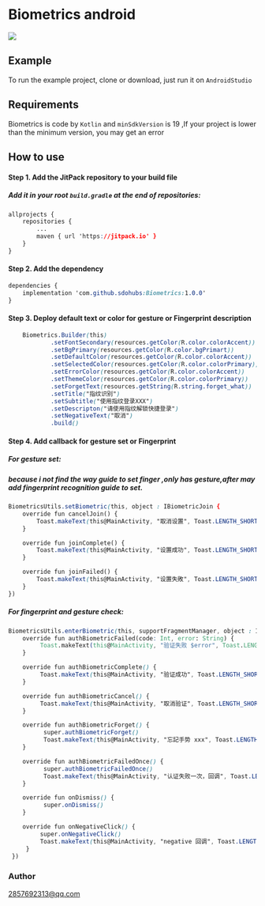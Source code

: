 # Biometrics android
 [![](https://jitpack.io/v/sdohubs/Biometrics.svg)](https://jitpack.io/#sdohubs/Biometrics)
## Example
To run the example project, clone or download, just run it on `AndroidStudio`
## Requirements
Biometrics is code by `Kotlin` and `minSdkVersion` is 19 ,If your project is lower than the minimum version, you may get an error
## How to use
#### Step 1. Add the JitPack repository to your build file
##### Add it in your root `build.gradle` at the end of repositories:

```css
allprojects {
	repositories {
		...
		maven { url 'https://jitpack.io' }
	}
}
```

#### **Step 2.** Add the dependency

```css
dependencies {
	implementation 'com.github.sdohubs:Biometrics:1.0.0'
}
```

#### Step 3. Deploy default text or color for gesture or Fingerprint description

```css
	Biometrics.Builder(this)
            .setFontSecondary(resources.getColor(R.color.colorAccent))
            .setBgPrimary(resources.getColor(R.color.bgPrimart))
            .setDefaultColor(resources.getColor(R.color.colorAccent))
            .setSelectedColor(resources.getColor(R.color.colorPrimary))
            .setErrorColor(resources.getColor(R.color.colorAccent))
            .setThemeColor(resources.getColor(R.color.colorPrimary))
            .setForgetText(resources.getString(R.string.forget_what))
            .setTitle("指纹识别")
            .setSubtitle("使用指纹登录XXX")
            .setDescripton("请使用指纹解锁快捷登录")
            .setNegativeText("取消")
            .build()
```

#### Step 4. Add callback for gesture set or Fingerprint

##### For gesture set:

##### because i not find the way guide to set finger ,only has gesture,after may add fingerprint recognition  guide  to set.

```css
BiometricsUtils.setBiometric(this, object : IBiometricJoin {
    override fun cancelJoin() {
        Toast.makeText(this@MainActivity, "取消设置", Toast.LENGTH_SHORT).show()
    }

    override fun joinComplete() {
        Toast.makeText(this@MainActivity, "设置成功", Toast.LENGTH_SHORT).show()
    }

    override fun joinFailed() {
        Toast.makeText(this@MainActivity, "设置失敗", Toast.LENGTH_SHORT).show()
    }
})
```

##### For fingerprint and gesture check:

```css
BiometricsUtils.enterBiometric(this, supportFragmentManager, object : IBiometricApi {
    override fun authBiometricFailed(code: Int, error: String) {
         Toast.makeText(this@MainActivity, "验证失败 $error", Toast.LENGTH_SHORT).show()
    }

    override fun authBiometricComplete() {
         Toast.makeText(this@MainActivity, "验证成功", Toast.LENGTH_SHORT).show()
    }

    override fun authBiometricCancel() {
         Toast.makeText(this@MainActivity, "取消验证", Toast.LENGTH_SHORT).show()
    }

    override fun authBiometricForget() {
          super.authBiometricForget()
          Toast.makeText(this@MainActivity, "忘記手势 xxx", Toast.LENGTH_SHORT).show()
    }

    override fun authBiometricFailedOnce() {
          super.authBiometricFailedOnce()
          Toast.makeText(this@MainActivity, "认证失败一次，回调", Toast.LENGTH_SHORT).show()
    }

    override fun onDismiss() {
          super.onDismiss()
    }

    override fun onNegativeClick() {
         super.onNegativeClick()
         Toast.makeText(this@MainActivity, "negative 回调", Toast.LENGTH_SHORT).show()
     }
 })
```

### Author

2857692313@qq.com




